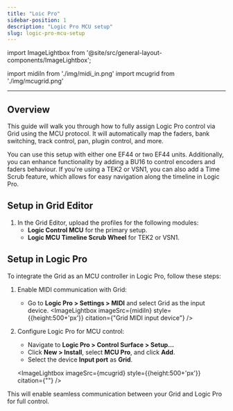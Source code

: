 ```yaml
---
title: "Loic Pro"
sidebar-position: 1
description: "Logic Pro MCU setup"
slug: logic-pro-mcu-setup
---
```


import ImageLightbox from '@site/src/general-layout-components/ImageLightbox';

import midiIn from './img/midi_in.png'
import mcugrid from './img/mcugrid.png'

---

## Overview

This guide will walk you through how to fully assign Logic Pro control via Grid using the MCU protocol. It will automatically map the faders, bank switching, track control, pan, plugin control, and more.

You can use this setup with either one EF44 or two EF44 units. Additionally, you can enhance functionality by adding a BU16 to control encoders and faders behaviour. If you're using a TEK2 or VSN1, you can also add a Time Scrub feature, which allows for easy navigation along the timeline in Logic Pro.

## Setup in Grid Editor

1. In the Grid Editor, upload the profiles for the following modules:
   - **Logic Control MCU** for the primary setup.
   - **Logic MCU Timeline Scrub Wheel** for TEK2 or VSN1.

## Setup in Logic Pro

To integrate the Grid as an MCU controller in Logic Pro, follow these steps:

1. Enable MIDI communication with Grid:

   - Go to **Logic Pro > Settings > MIDI** and select Grid as the input device.
     <ImageLightbox imageSrc={midiIn} style={{height:500+'px'}} citation={"Grid MIDI input device"} />

2. Configure Logic Pro for MCU control:

   - Navigate to **Logic Pro > Control Surface > Setup...**
   - Click **New > Install**, select **MCU Pro**, and click **Add**.
   - Select the device **Input port** as **Grid**.

   <ImageLightbox imageSrc={mcugrid} style={{height:500+'px'}} citation={""} />

This will enable seamless communication between your Grid and Logic Pro for full control.
